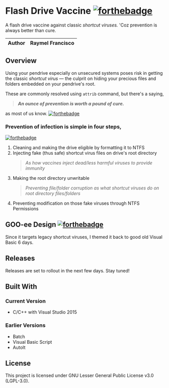 # Flash Drive Vaccine [![forthebadge](http://forthebadge.com/images/badges/for-you.svg)](http://forthebadge.com)
A flash drive vaccine against classic *shortcut viruses.* 'Coz prevention is always better than cure.

| Author | Raymel Francisco |
|-|-|

## Overview
Using your pendrive especially on unsecured systems poses risk in getting the classic *shortcut virus* —
the culprit on hiding your precious files and folders embedded on your pendrive's root.

These are commonly resolved using `attrib` command, but there's a saying,
> ***An ounce of prevention is worth a pound of cure.***
                
as most of us know. [![forthebadge](http://forthebadge.com/images/badges/its-not-a-lie-if-you-believe-it.svg)](http://forthebadge.com)

### Prevention of infection is simple in four steps,

[![forthebadge](http://forthebadge.com/images/badges/built-with-grammas-recipe.svg)](http://forthebadge.com)

1. Cleaning and making the drive eligible by formatting it to NTFS
2. Injecting fake (thus safe) shortcut virus files on drive's root directory
   > *As how vaccines inject dead/less harmful viruses to provide immunity*
3. Making the root directory unwritable
   > *Preventing file/folder corruption as what shortcut viruses do on root directory files/folders*
4. Preventing modification on those fake viruses through NTFS Permissions

## GOO-ee Design [![forthebadge](http://forthebadge.com/images/badges/uses-badges.svg)](http://forthebadge.com)
Since it targets legacy shortcut viruses, I themed it back to good old Visual Basic 6 days.

## Releases

Releases are set to rollout in the next few days. Stay tuned!

## Built With
### Current Version
- C/C++ with Visual Studio 2015

### Earlier Versions
- Batch
- Visual Basic Script
- AutoIt

## License

This project is licensed under GNU Lesser General Public License v3.0 (LGPL-3.0).

